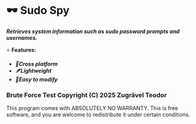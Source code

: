 # 🕶️ Sudo Spy
***Retrieves system information such as sudo password prompts and usernames.***

⭐ **Features:**
- ***🐧Cross platform***
- ***🪶Lightweight***
- ***🧭Easy to modify***


### 

### Brute Force Test  Copyright (C) 2025  Zugrăvel Teodor
This program comes with ABSOLUTELY NO WARRANTY.
This is free software, and you are welcome to redistribute it under certain conditions.
